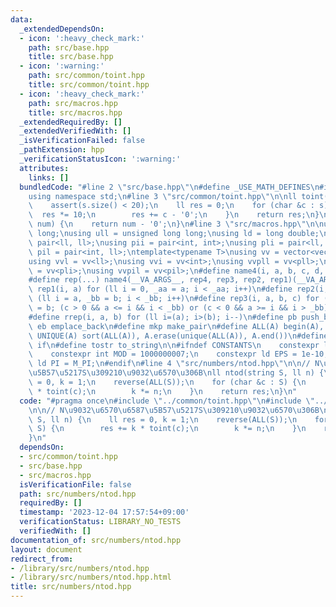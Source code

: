 ```yaml
---
data:
  _extendedDependsOn:
  - icon: ':heavy_check_mark:'
    path: src/base.hpp
    title: src/base.hpp
  - icon: ':warning:'
    path: src/common/toint.hpp
    title: src/common/toint.hpp
  - icon: ':heavy_check_mark:'
    path: src/macros.hpp
    title: src/macros.hpp
  _extendedRequiredBy: []
  _extendedVerifiedWith: []
  _isVerificationFailed: false
  _pathExtension: hpp
  _verificationStatusIcon: ':warning:'
  attributes:
    links: []
  bundledCode: "#line 2 \"src/base.hpp\"\n#define _USE_MATH_DEFINES\n#include <bits/stdc++.h>\n\
    using namespace std;\n#line 3 \"src/common/toint.hpp\"\n\nll toint(string s) {\n\
    \    assert(s.size() < 20);\n    ll res = 0;\n    for (char &c : s) {\n      \
    \  res *= 10;\n        res += c - '0';\n    }\n    return res;\n}\n\nint toint(char\
    \ num) {\n    return num - '0';\n}\n#line 3 \"src/macros.hpp\"\n\nusing ll = long\
    \ long;\nusing ull = unsigned long long;\nusing ld = long double;\nusing pll =\
    \ pair<ll, ll>;\nusing pii = pair<int, int>;\nusing pli = pair<ll, int>;\nusing\
    \ pil = pair<int, ll>;\ntemplate<typename T>\nusing vv = vector<vector<T>>;\n\
    using vvl = vv<ll>;\nusing vvi = vv<int>;\nusing vvpll = vv<pll>;\nusing vvpli\
    \ = vv<pli>;\nusing vvpil = vv<pil>;\n#define name4(i, a, b, c, d, e, ...) e\n\
    #define rep(...) name4(__VA_ARGS__, rep4, rep3, rep2, rep1)(__VA_ARGS__)\n#define\
    \ rep1(i, a) for (ll i = 0, _aa = a; i < _aa; i++)\n#define rep2(i, a, b) for\
    \ (ll i = a, _bb = b; i < _bb; i++)\n#define rep3(i, a, b, c) for (ll i = a, _bb\
    \ = b; (c > 0 && a <= i && i < _bb) or (c < 0 && a >= i && i > _bb); i += c)\n\
    #define rrep(i, a, b) for (ll i=(a); i>(b); i--)\n#define pb push_back\n#define\
    \ eb emplace_back\n#define mkp make_pair\n#define ALL(A) begin(A), end(A)\n#define\
    \ UNIQUE(A) sort(ALL(A)), A.erase(unique(ALL(A)), A.end())\n#define elif else\
    \ if\n#define tostr to_string\n\n#ifndef CONSTANTS\n    constexpr ll INF = 1e18;\n\
    \    constexpr int MOD = 1000000007;\n    constexpr ld EPS = 1e-10;\n    constexpr\
    \ ld PI = M_PI;\n#endif\n#line 4 \"src/numbers/ntod.hpp\"\n\n// N\u9032\u6570\u6587\
    \u5B57\u5217S\u309210\u9032\u6570\u306B\nll ntod(string S, ll n) {\n    ll res\
    \ = 0, k = 1;\n    reverse(ALL(S));\n    for (char &c : S) {\n        res += k\
    \ * toint(c);\n        k *= n;\n    }\n    return res;\n}\n"
  code: "#pragma once\n#include \"../common/toint.hpp\"\n#include \"../macros.hpp\"\
    \n\n// N\u9032\u6570\u6587\u5B57\u5217S\u309210\u9032\u6570\u306B\nll ntod(string\
    \ S, ll n) {\n    ll res = 0, k = 1;\n    reverse(ALL(S));\n    for (char &c :\
    \ S) {\n        res += k * toint(c);\n        k *= n;\n    }\n    return res;\n\
    }\n"
  dependsOn:
  - src/common/toint.hpp
  - src/base.hpp
  - src/macros.hpp
  isVerificationFile: false
  path: src/numbers/ntod.hpp
  requiredBy: []
  timestamp: '2023-12-04 17:57:54+09:00'
  verificationStatus: LIBRARY_NO_TESTS
  verifiedWith: []
documentation_of: src/numbers/ntod.hpp
layout: document
redirect_from:
- /library/src/numbers/ntod.hpp
- /library/src/numbers/ntod.hpp.html
title: src/numbers/ntod.hpp
---
```

